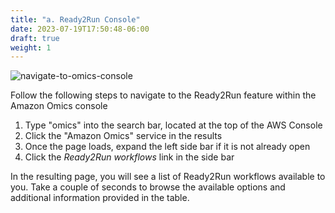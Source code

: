 ```yaml
---
title: "a. Ready2Run Console"
date: 2023-07-19T17:50:48-06:00
draft: true
weight: 1
---
```



![navigate-to-omics-console](gifs/navigate-to-omics-console.gif)

Follow the following steps to navigate to the Ready2Run feature within the Amazon Omics console

1. Type "omics" into the search bar, located at the top of the AWS Console
2. Click the "Amazon Omics" service in the results
3. Once the page loads, expand the left side bar if it is not already open
4. Click the *Ready2Run workflows* link in the side bar

In the resulting page, you will see a list of Ready2Run workflows available to you. Take a couple of seconds to browse the available options and additional information provided in the table.